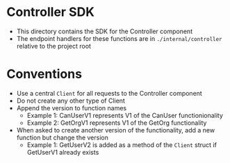 # Controller SDK
- This directory contains the SDK for the Controller component
- The endpoint handlers for these functions are in `./internal/controller` relative to the project root

# Conventions
- Use a central `Client` for all requests to the Controller component
- Do not create any other type of Client
- Append the version to function names
  - Example 1: CanUserV1 represents V1 of the CanUser functionionality
  - Example 2: GetOrgV1 represents V1 of the GetOrg functionality
- When asked to create another version of the functionality, add a new function but change the version
  - Example 1: GetUserV2 is added as a method of the `Client` struct if GetUserV1 already exists
